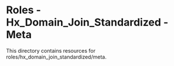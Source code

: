 # Roles - Hx_Domain_Join_Standardized - Meta

This directory contains resources for roles/hx_domain_join_standardized/meta.
